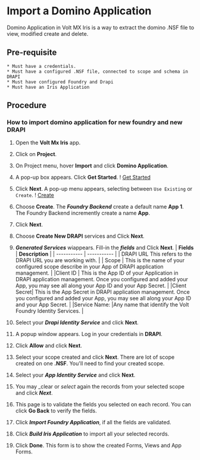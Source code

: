 # Import a Domino Application
Domino Application in Volt MX Iris is a way to extract the domino .NSF file to view, modified create and delete.
 
## Pre-requisite
 
    * Must have a credentials.
    * Must have a configured .NSF file, connected to scope and schema in DRAPI
    * Must have configured Foundry and Drapi
    * Must have an Iris Application
    
## Procedure

### How to import domino application for new foundry and new DRAPI 
1. Open the **Volt Mx Iris** app.
2. Click on **Project**.
3. On Project menu, hover **Import** and click **Domino Application**.
4. A pop-up box appears. Click **Get Started**.
    ! [Get Started](../assets/css/images/ImportStarted.png)
5. Click **Next**. A pop-up menu appears, selecting between `Use Existing` or `Create`. 
    ! [Create ](../assets/css/images/ImportCreate.png)
6. Choose **Create**. The ***Foundry Backend*** create a default name **App 1**. The Foundry Backend incremently create a name **App**.
7. Click **Next**. 
8. Choose  **Create New DRAPI** services and Click **Next**.
9. ***Generated Services*** wiappears. Fill-in the ***fields*** and Click **Next**.
    |  **Fields**     | **Description** |
    | ----------- | ----------- |
    | DRAPI URL   This refers to the DRAPI URL you are working with.     |
    | Scope       | This is the name of your configured scope describe in your App of DRAPI application management. |
    |Client ID    | This is the App ID of your Application in DRAPI application management. Once you configured and added your App, you may see all along your App ID and your App Secret. |
    |Client Secret| This is the App Secret in DRAPI application management. Once you configured and added your App, you may see all along your App ID and your App Secret. |
    |Service Name: |Any name that identify the Volt Foundry Identity Services. |
10. Select your ***Drapi Identity Service*** and click **Next**.
11. A popup window appears. Log in your credentials in **DRAPI**.
12. Click **Allow** and click **Next**.
13. Select your scope created and click **Next**. There are lot of scope created on one **.NSF**. You'll need to find your created scope. 
14. Select your ***App Identity Service*** and click **Next**.
15. You may  _clear or _select_ again the records from your selected scope and click ***Next***.
16. This page is to validate the fields you selected on each record. 
You can click **Go Back** to verify the fields. 
17. Click ***Import Foundry Application***, if all the fields are validated.

18. Click  ***Build Iris Application*** to import all your selected records.
19. Click **Done**. This form is to show the created Forms, Views and App Forms.





 
